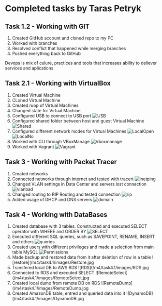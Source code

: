 # Completed tasks by Taras Petryk

## Task 1.2 - Working with GIT

1. Created GitHub account and cloned repo to my PC
2. Worked with branches
3. Resolved conflict that happened while merging branches
4. Pushed everything back to GitHub

Devops is mix of culure, practices and tools that increases ability to deliever services and aplications.

## Task 2.1 - Working with VirtualBox

1. Created Virtual Machine
2. CLoned Virtual Machine
3. Created ruop of Virtual Machines
4. Changed state for Virtual Machine
5. Configured USB to connect to USB port ![USB](/m2/task2.1/images/USB.jpg)
6. Configured shared folder between host and guest Virtual Machine ![Shared](/m2/task2.1/images/SharedFolder.png)
7. Configured different network modes for Virtual Machines ![LocalOpen](/m2/task2.1/images/LocalOpen.jpg) ![LocalNo](/m2/task2.1/images/LocalNo.jpg)
8. Worked with CLI through VBoxManage ![Vboxmanage](/m2/task2.1/images/Vboxmanage.jpg)
9. Worked with Vagrant ![Vagrant](/m2/task2.1/images/Vagrant.jpg)


## Task 3 - Working with Packet Tracer

1. Created networks
2. Connected networks through internet and tested with tracert ![inetping](/m3/task3/images/inetping.jpg)
3. Changed VLAN settings in Data Center and servers lost connection ![vlanbad](/m3/task3/images/vlanbad.jpg)
4. Changed routing to RIP Routing and tested connection ![rip](/m3/task3/images/rip.jpg)
5. Added usage of DHCP and DNS servers ![domain](/m3/task3/images/domain.jpg)

## Task 4 - Working with DataBases

1. Created database with 3 tables. Constructed and executed SELECT operator with WHERE and ORDER BY ![SELECT](/m4/task4.1/images/SELECT.jpg)
2. Executed different SQL queries, such as SAVEPOINT, RENAME, INSERT and others ![queries](/m4/task4.1/images/Queries.jpg)
3. Created users with different privileges and made a selection from main table MySQL ![Permissions](/m4/task4.1/images/Permisssions&MySQL.jpg)
4. Made backup and restored data from it after deletion of row in a table ![restore](/m4/task4.1/images/Restore.jpg
5. Transfered local DB to AWS RDS ![RDS](/m4/task4.1/images/RDS.jpg
6. Connected to RDS and executed SELECT ![RemoteSelect](/m4/task4.1/images/RemoteSelect.jpg
7. Created local dumo from remote DB on RDS ![RemoteDump](/m4/task4.1/images/RemoteDump.jpg
8. Created AmazonDB table, entred and queried data into it ![DynamoDB](/m4/task4.1/images/DynamoDB.jpg

